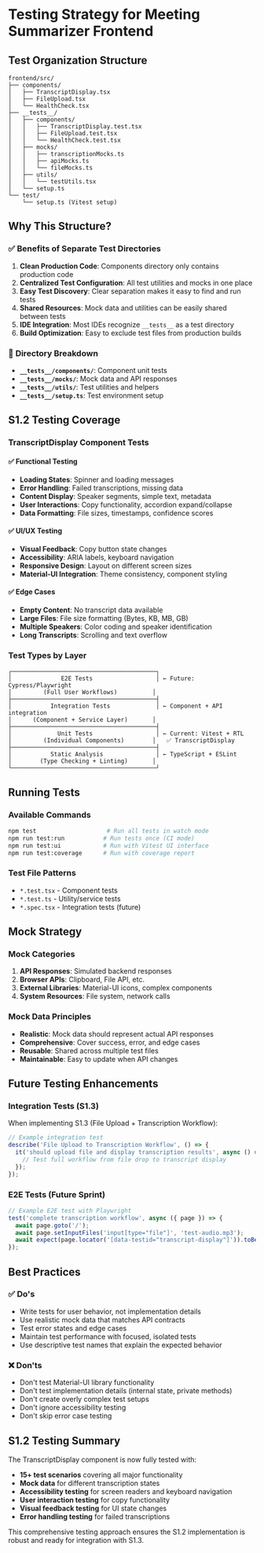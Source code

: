 # Testing Strategy for Meeting Summarizer Frontend

## Test Organization Structure

```
frontend/src/
├── components/
│   ├── TranscriptDisplay.tsx
│   ├── FileUpload.tsx
│   └── HealthCheck.tsx
├── __tests__/
│   ├── components/
│   │   ├── TranscriptDisplay.test.tsx
│   │   ├── FileUpload.test.tsx
│   │   └── HealthCheck.test.tsx
│   ├── mocks/
│   │   ├── transcriptionMocks.ts
│   │   ├── apiMocks.ts
│   │   └── fileMocks.ts
│   ├── utils/
│   │   └── testUtils.tsx
│   └── setup.ts
└── test/
    └── setup.ts (Vitest setup)
```

## Why This Structure?

### ✅ **Benefits of Separate Test Directories**

1. **Clean Production Code**: Components directory only contains production code
2. **Centralized Test Configuration**: All test utilities and mocks in one place
3. **Easy Test Discovery**: Clear separation makes it easy to find and run tests
4. **Shared Resources**: Mock data and utilities can be easily shared between tests
5. **IDE Integration**: Most IDEs recognize `__tests__` as a test directory
6. **Build Optimization**: Easy to exclude test files from production builds

### 📁 **Directory Breakdown**

- **`__tests__/components/`**: Component unit tests
- **`__tests__/mocks/`**: Mock data and API responses
- **`__tests__/utils/`**: Test utilities and helpers
- **`__tests__/setup.ts`**: Test environment setup

## S1.2 Testing Coverage

### **TranscriptDisplay Component Tests**

#### ✅ **Functional Testing**
- **Loading States**: Spinner and loading messages
- **Error Handling**: Failed transcriptions, missing data
- **Content Display**: Speaker segments, simple text, metadata
- **User Interactions**: Copy functionality, accordion expand/collapse
- **Data Formatting**: File sizes, timestamps, confidence scores

#### ✅ **UI/UX Testing**
- **Visual Feedback**: Copy button state changes
- **Accessibility**: ARIA labels, keyboard navigation
- **Responsive Design**: Layout on different screen sizes
- **Material-UI Integration**: Theme consistency, component styling

#### ✅ **Edge Cases**
- **Empty Content**: No transcript data available
- **Large Files**: File size formatting (Bytes, KB, MB, GB)
- **Multiple Speakers**: Color coding and speaker identification
- **Long Transcripts**: Scrolling and text overflow

### **Test Types by Layer**

```
┌─────────────────────────────────────────┐
│              E2E Tests                  │ ← Future: Cypress/Playwright
│         (Full User Workflows)          │
├─────────────────────────────────────────┤
│           Integration Tests             │ ← Component + API integration
│      (Component + Service Layer)       │
├─────────────────────────────────────────┤
│             Unit Tests                  │ ← Current: Vitest + RTL
│         (Individual Components)        │   ✅ TranscriptDisplay
├─────────────────────────────────────────┤
│           Static Analysis               │ ← TypeScript + ESLint
│        (Type Checking + Linting)       │
└─────────────────────────────────────────┘
```

## Running Tests

### **Available Commands**
```bash
npm test                    # Run all tests in watch mode
npm run test:run           # Run tests once (CI mode)
npm run test:ui            # Run with Vitest UI interface
npm run test:coverage      # Run with coverage report
```

### **Test File Patterns**
- `*.test.tsx` - Component tests
- `*.test.ts` - Utility/service tests
- `*.spec.tsx` - Integration tests (future)

## Mock Strategy

### **Mock Categories**
1. **API Responses**: Simulated backend responses
2. **Browser APIs**: Clipboard, File API, etc.
3. **External Libraries**: Material-UI icons, complex components
4. **System Resources**: File system, network calls

### **Mock Data Principles**
- **Realistic**: Mock data should represent actual API responses
- **Comprehensive**: Cover success, error, and edge cases
- **Reusable**: Shared across multiple test files
- **Maintainable**: Easy to update when API changes

## Future Testing Enhancements

### **Integration Tests (S1.3)**
When implementing S1.3 (File Upload + Transcription Workflow):
```typescript
// Example integration test
describe('File Upload to Transcription Workflow', () => {
  it('should upload file and display transcription results', async () => {
    // Test full workflow from file drop to transcript display
  });
});
```

### **E2E Tests (Future Sprint)**
```typescript
// Example E2E test with Playwright
test('complete transcription workflow', async ({ page }) => {
  await page.goto('/');
  await page.setInputFiles('input[type="file"]', 'test-audio.mp3');
  await expect(page.locator('[data-testid="transcript-display"]')).toBeVisible();
});
```

## Best Practices

### ✅ **Do's**
- Write tests for user behavior, not implementation details
- Use realistic mock data that matches API contracts
- Test error states and edge cases
- Maintain test performance with focused, isolated tests
- Use descriptive test names that explain the expected behavior

### ❌ **Don'ts**
- Don't test Material-UI library functionality
- Don't test implementation details (internal state, private methods)
- Don't create overly complex test setups
- Don't ignore accessibility testing
- Don't skip error case testing

## S1.2 Testing Summary

The TranscriptDisplay component is now fully tested with:
- **15+ test scenarios** covering all major functionality
- **Mock data** for different transcription states
- **Accessibility testing** for screen readers and keyboard navigation
- **User interaction testing** for copy functionality
- **Visual feedback testing** for UI state changes
- **Error handling testing** for failed transcriptions

This comprehensive testing approach ensures the S1.2 implementation is robust and ready for integration with S1.3.
